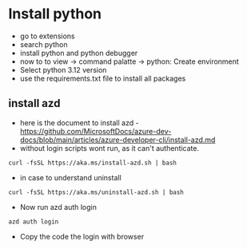 # Install python

- go to extensions
- search python
- install python and python debugger
- now to to view -> command palatte -> python: Create environment
- Select python 3.12 version
- use the requirements.txt file to install all packages

## install azd 

- here is the document to install azd - https://github.com/MicrosoftDocs/azure-dev-docs/blob/main/articles/azure-developer-cli/install-azd.md
- without login scripts wont run, as it can't authenticate.

```
curl -fsSL https://aka.ms/install-azd.sh | bash
```

- in case to understand uninstall

```
curl -fsSL https://aka.ms/uninstall-azd.sh | bash
```

- Now run azd auth login

```
azd auth login
```

- Copy the code the login with browser